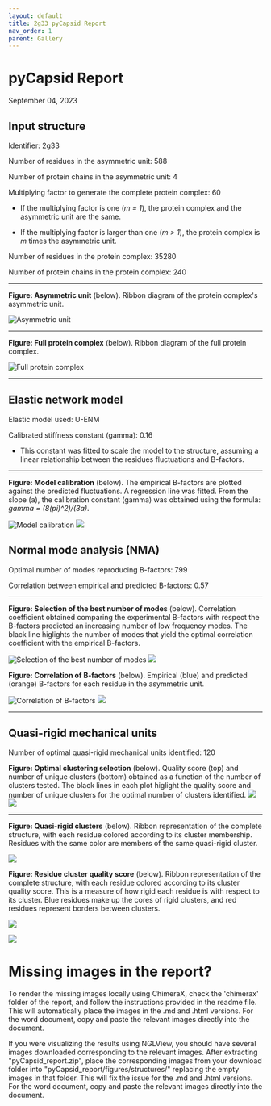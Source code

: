 ```yaml
---
layout: default
title: 2g33 pyCapsid Report
nav_order: 1
parent: Gallery
---
```


# pyCapsid Report
September 04, 2023

## Input structure
Identifier: 2g33

Number of residues in the asymmetric unit: 588

Number of protein chains in the asymmetric unit: 4

Multiplying factor to generate the complete protein complex: 60

+ If the multiplying factor is one (*m = 1*), the protein complex and the asymmetric unit are the same.

+ If the multiplying factor is larger than one (*m > 1*), the protein complex is *m* times the asymmetric unit.

Number of residues in the protein complex: 35280

Number of protein chains in the protein complex: 240

***

**Figure: Asymmetric unit** (below). Ribbon diagram of the protein complex's asymmetric unit.

![Asymmetric unit](./figures/structures/2g33_asymmetric_unit.png)

***

**Figure: Full protein complex** (below). Ribbon diagram of the full protein complex.

![Full protein complex](./figures/structures/2g33_full_capsid.png)

***

## Elastic network model

Elastic model used: U-ENM

Calibrated stiffness constant (gamma): 0.16

+ This constant was fitted to scale the model to the structure, assuming a linear relationship between the residues fluctuations and B-factors.

***

**Figure: Model calibration** (below). The empirical B-factors are plotted against the predicted fluctuations. A regression line was fitted. From the slope (a), the calibration constant (gamma) was obtained using the formula: *gamma = (8(pi)^2)/(3a)*.

![Model calibration](./figures/b_factors/b_factors_fit.svg)
![](./2g33_thesis/2g33_pyCapsid_report/figures/b_factors/b_factors_fit.svg)

## Normal mode analysis (NMA)

Optimal number of modes reproducing B-factors: 799

Correlation between empirical and predicted B-factors: 0.57

***

**Figure: Selection of the best number of modes** (below). Correlation coefficient obtained comparing the experimental B-factors with respect the B-factors predicted an increasing number of low frequency modes. The black line higlights the number of modes that yield the optimal correlation coefficient with the empirical B-factors.

![Selection of the best number of modes](./figures/cc_modes/cc_modes.svg)
![](./2g33_thesis/2g33_pyCapsid_report/figures/cc_modes/cc_modes.svg)

**Figure: Correlation of B-factors** (below). Empirical (blue) and predicted (orange) B-factors for each residue in the asymmetric unit.

![Correlation of B-factors](./figures/b_factors/b_factors.svg)
![](./2g33_thesis/2g33_pyCapsid_report/figures/b_factors/b_factors.svg)

***

## Quasi-rigid mechanical units

Number of optimal quasi-rigid mechanical units identified: 120


**Figure: Optimal clustering selection** (below). Quality score (top) and number of unique clusters (bottom) obtained as a function of the number of clusters tested. The black lines in each plot higlight the quality score and number of unique clusters for the optimal number of clusters identified.
![](./figures/cluster_quality/cluster_quality.svg)
![](./2g33_thesis/2g33_pyCapsid_report/figures/cluster_quality/cluster_quality.svg)

***

**Figure: Quasi-rigid clusters** (below). Ribbon representation of the complete structure, with each residue colored according to its cluster membership. Residues with the same color are members of the same quasi-rigid cluster.

![](./figures/structures/2g33_highest_quality_clusters.png)

**Figure: Residue cluster quality score** (below). Ribbon representation of the complete structure, with each residue colored according to its cluster quality score.  This is a measure of how rigid each residue is with respect to its cluster. Blue residues make up the cores of rigid clusters, and red residues represent borders between clusters.

![](./figures/structures/2g33_residue_cluster_scores.png)

![](./figures/cluster_quality/quality_score_colorbar.svg)

# Missing images in the report? 
 

To render the missing images locally using ChimeraX, check the 'chimerax' folder of the report, and follow the instructions provided in the readme file. This will automatically place the images in the .md and .html versions. For the word document, copy and paste the relevant images directly into the document.

If you were visualizing the results using NGLView, you should have several images downloaded corresponding to the relevant images. After extracting "pyCapsid_report.zip", place the corresponding images from your download folder into "pyCapsid_report/figures/structures/" replacing the empty images in that folder. This will fix the issue for the .md and .html versions. For the word document, copy and paste the relevant images directly into the document.